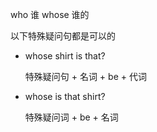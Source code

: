 who 谁 whose 谁的

以下特殊疑问句都是可以的

* whose shirt is that?

  特殊疑问句 + 名词 + be + 代词

* whose is that shirt?

  特殊疑问词 + be + 名词